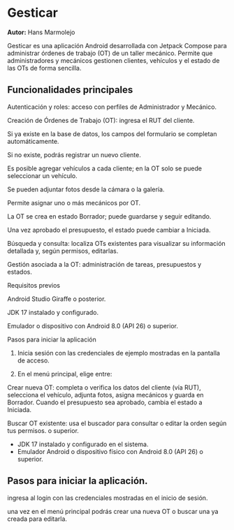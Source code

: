 # Gesticar

**Autor:** Hans Marmolejo

Gesticar es una aplicación Android desarrollada con Jetpack Compose para administrar órdenes de trabajo (OT) de un taller mecánico. Permite que administradores y mecánicos gestionen clientes, vehículos y el estado de las OTs de forma sencilla.

## Funcionalidades principales

Autenticación y roles: acceso con perfiles de Administrador y Mecánico.

Creación de Órdenes de Trabajo (OT): ingresa el RUT del cliente.

Si ya existe en la base de datos, los campos del formulario se completan automáticamente.

Si no existe, podrás registrar un nuevo cliente.

Es posible agregar vehículos a cada cliente; en la OT solo se puede seleccionar un vehículo.

Se pueden adjuntar fotos desde la cámara o la galería.

Permite asignar uno o más mecánicos por OT.

La OT se crea en estado Borrador; puede guardarse y seguir editando.

Una vez aprobado el presupuesto, el estado puede cambiar a Iniciada.


Búsqueda y consulta: localiza OTs existentes para visualizar su información detallada y, según permisos, editarlas.

Gestión asociada a la OT: administración de tareas, presupuestos y estados.


Requisitos previos

Android Studio Giraffe o posterior.

JDK 17 instalado y configurado.

Emulador o dispositivo con Android 8.0 (API 26) o superior.


Pasos para iniciar la aplicación

1. Inicia sesión con las credenciales de ejemplo mostradas en la pantalla de acceso.


2. En el menú principal, elige entre:

Crear nueva OT: completa o verifica los datos del cliente (vía RUT), selecciona el vehículo, adjunta fotos, asigna mecánicos y guarda en Borrador. Cuando el presupuesto sea aprobado, cambia el estado a Iniciada.

Buscar OT existente: usa el buscador para consultar o editar la orden según tus permisos. o superior.
- JDK 17 instalado y configurado en el sistema.
- Emulador Android o dispositivo físico con Android 8.0 (API 26) o superior.

## Pasos para iniciar la aplicación.

ingresa al login con las credenciales mostradas en el inicio de sesión.

una vez en el menú principal podrás crear una nueva OT o buscar una ya creada para editarla.
